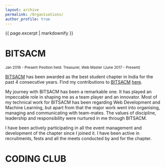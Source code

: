 ```yaml
---
layout: archive
permalink: /Organisations/
author_profile: true
---
```


{{ page.excerpt | markdownify }}

# BITSACM
<small>Jan 2016 - Present</small>
<small>Position held: Treasurer, Web Master (June 2017 - Present)</small>
<p><a href="http://bitsacm.acm.org/">BITSACM</a> has been awarded as the best student chapter in India for the past 4 consecutive years. Find my contributions to <a href="http://bitsacm.acm.org/">BITSACM</a> <a href="/organisations/BITSACM/">here</a>.</p>

<p>My journey with BITSACM has been a remarkable one. It has played an impeccable role in shaping me as a team player and an innovator. Most of my technical work for BITSACM has been regarding Web Development and Machine Learning, but apart from that the major work went into organising, managing and communicating with team-mates. The values of discipline, leadership and responsibility were nurtured in me through BITSACM.</p>

<p>I have been actively participating in all the event management and development of the chapter since I joined it. I have been active in recruitments, fests and all the meets conducted by and for the chapter.</p>

# CODING CLUB
